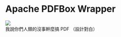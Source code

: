 Apache PDFBox Wrapper
=====================

![](http://icons.veryicon.com/png/Animal/Tailwaggers/dog%20boxer.png)  
我說你們人類的沒事幹麼搞 PDF （設計對白）